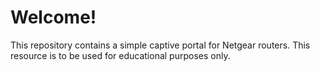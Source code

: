 # Welcome!

This repository contains a simple captive portal for Netgear routers.
This resource is to be used for educational purposes only.